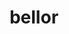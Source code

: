 ---
title: "bellor"
composer: "Jennifer Bellor"
composition: "Skylark Lullaby"
performers: "FSU SaxoChoir"
---